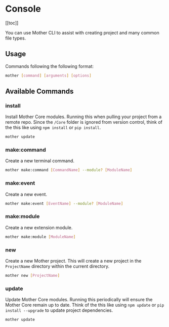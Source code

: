 # Console

[[toc]]

You can use Mother CLI to assist with creating project and many common file types.  

## Usage

Commands following the following format:

```sh
mother [command] [arguments] [options]
```

## Available Commands

### install
Install Mother Core modules. Running this when pulling your project from a remote repo. Since the `/Core` folder is ignored from version control, think of the this like using `npm install` or `pip install`.
```sh
mother update
```

### make:command
Create a new terminal command.
```sh
mother make:command [CommandName] --module? [ModuleName]
```

### make:event
Create a new event.
```sh
mother make:event [EventName] --module? [ModuleName]
```

### make:module
Create a new extension module.
```sh
mother make:module [ModuleName]
```

### new
Create a new Mother project. This will create a new project in the `ProjectName` directory within the current directory.
```sh
mother new [ProjectName]
```

### update
Update Mother Core modules. Running this periodically will ensure the Mother Core remain up to date.  Think of the this like using `npm update` or `pip install --upgrade` to update project dependencies.
```sh
mother update
```

